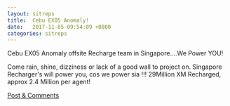 ```yaml
---
layout: sitreps
title:  Cebu EX05 Anomaly!
date:   2017-11-05 09:54:09 +0800
categories: sitreps
---
```

Cebu EX05 Anomaly offsite Recharge team in Singapore....We Power YOU!

Come rain, shine, dizziness or lack of a good wall to project on.
Singapore Recharger's will power you, cos we power sia !!!
29Million XM Recharged, approx 2.4 Million per agent!

[Post & Comments](https://plus.google.com/112901483427562460099/posts/NQrWsxz6Khu)
